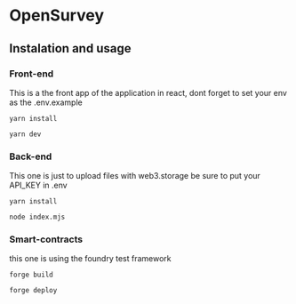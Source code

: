 # OpenSurvey

## Instalation and usage

### Front-end

This is a the front app of the application in react, dont forget to set your env as the .env.example

```shell
yarn install

yarn dev
```

### Back-end

This one is just to upload files with web3.storage be sure to put your API_KEY in .env

```shell
yarn install

node index.mjs
```

### Smart-contracts

this one is using the foundry test framework 

```shell
forge build

forge deploy
```